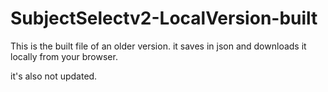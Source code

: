 # SubjectSelectv2-LocalVersion-built

This is the built file of an older version.
it saves in json and downloads it locally from your browser. 

it's also not updated.
